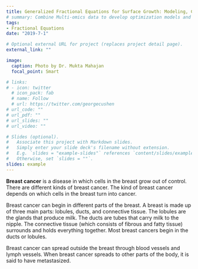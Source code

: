 ```yaml
---
title: Generalized Fractional Equations for Surface Growth: Modeling, Computation, Analysis, and Applications, Shandong Natural Science Foundation, Participant
# summary: Combine Multi-omics data to develop optimization models and corresponding algorithms.
tags:
- Fractional Equations
date: "2019-7-1"

# Optional external URL for project (replaces project detail page).
external_link: ""

image:
  caption: Photo by Dr. Mukta Mahajan
  focal_point: Smart

# links:
# - icon: twitter
  # icon_pack: fab
  # name: Follow
  # url: https://twitter.com/georgecushen
# url_code: ""
# url_pdf: ""
# url_slides: ""
# url_video: ""

# Slides (optional).
#   Associate this project with Markdown slides.
#   Simply enter your slide deck's filename without extension.
#   E.g. `slides = "example-slides"` references `content/slides/example-slides.md`.
#   Otherwise, set `slides = ""`.
slides: example
---
```


**Breast cancer** is a disease in which cells in the breast grow out of control. There are different kinds of breast cancer. The kind of breast cancer depends on which cells in the breast turn into cancer.

Breast cancer can begin in different parts of the breast. A breast is made up of three main parts: lobules, ducts, and connective tissue. The lobules are the glands that produce milk. The ducts are tubes that carry milk to the nipple. The connective tissue (which consists of fibrous and fatty tissue) surrounds and holds everything together. Most breast cancers begin in the ducts or lobules.

Breast cancer can spread outside the breast through blood vessels and lymph vessels. When breast cancer spreads to other parts of the body, it is said to have metastasized.


